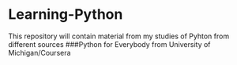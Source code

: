 # Learning-Python
This repository will contain material from my studies of Pyhton from different sources
###Python for Everybody from University of Michigan/Coursera
